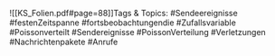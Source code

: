 
![[KS_Folien.pdf#page=88]]Tags & Topics:
   #Sendeereignisse
   #festenZeitspanne
   #fortsbeobachtungendie
   #Zufallsvariable
   #Poissonverteilt
   #Sendereignisse
   #PoissonVerteilung
   #Verletzungen
   #Nachrichtenpakete
   #Anrufe